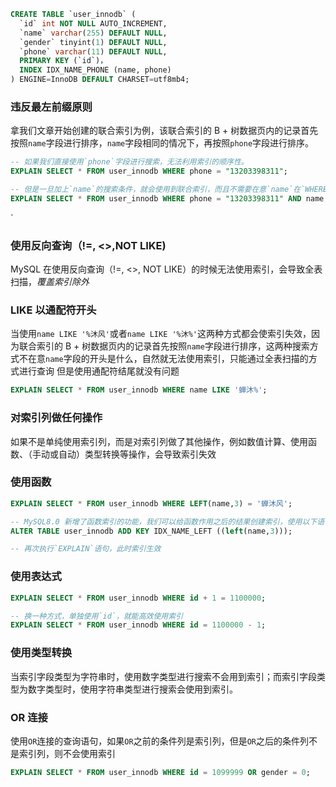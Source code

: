 ```sql
CREATE TABLE `user_innodb` (
  `id` int NOT NULL AUTO_INCREMENT,
  `name` varchar(255) DEFAULT NULL,
  `gender` tinyint(1) DEFAULT NULL,
  `phone` varchar(11) DEFAULT NULL,
  PRIMARY KEY (`id`)，
  INDEX IDX_NAME_PHONE (name, phone)
) ENGINE=InnoDB DEFAULT CHARSET=utf8mb4;

```

### 违反最左前缀原则
拿我们文章开始创建的联合索引为例，该联合索引的 B + 树数据页内的记录首先按照`name`字段进行排序，`name`字段相同的情况下，再按照`phone`字段进行排序。

```sql
-- 如果我们直接使用`phone`字段进行搜索，无法利用索引的顺序性。
EXPLAIN SELECT * FROM user_innodb WHERE phone = "13203398311";

-- 但是一旦加上`name`的搜索条件，就会使用到联合索引，而且不需要在意`name`在`WHERE`子句中的位置，因为查询优化器会帮我们优化
EXPLAIN SELECT * FROM user_innodb WHERE phone = "13203398311" AND name = '蝉沐风';
```
`
### 使用反向查询（!=, <>,NOT LIKE)
MySQL 在使用反向查询（!=, <>, NOT LIKE）的时候无法使用索引，会导致全表扫描，*覆盖索引除外*

### LIKE 以通配符开头
当使用`name LIKE '%沐风'`或者`name LIKE '%沐%'`这两种方式都会使索引失效，因为联合索引的 B + 树数据页内的记录首先按照`name`字段进行排序，这两种搜索方式不在意`name`字段的开头是什么，自然就无法使用索引，只能通过全表扫描的方式进行查询
但是使用通配符结尾就没有问题

``` sql
EXPLAIN SELECT * FROM user_innodb WHERE name LIKE '蝉沐%';
```

### 对索引列做任何操作
如果不是单纯使用索引列，而是对索引列做了其他操作，例如数值计算、使用函数、（手动或自动）类型转换等操作，会导致索引失效

### 使用函数
```sql
EXPLAIN SELECT * FROM user_innodb WHERE LEFT(name,3) = '蝉沐风';

-- MySQL8.0 新增了函数索引的功能，我们可以给函数作用之后的结果创建索引，使用以下语句
ALTER TABLE user_innodb ADD KEY IDX_NAME_LEFT ((left(name,3)));

-- 再次执行`EXPLAIN`语句，此时索引生效
```

### 使用表达式

```sql
EXPLAIN SELECT * FROM user_innodb WHERE id + 1 = 1100000;

-- 换一种方式，单独使用`id`，就能高效使用索引
EXPLAIN SELECT * FROM user_innodb WHERE id = 1100000 - 1;
```

### 使用类型转换
当索引字段类型为字符串时，使用数字类型进行搜索不会用到索引；而索引字段类型为数字类型时，使用字符串类型进行搜索会使用到索引。

### OR 连接
使用`OR`连接的查询语句，如果`OR`之前的条件列是索引列，但是`OR`之后的条件列不是索引列，则不会使用索引
```sql
EXPLAIN SELECT * FROM user_innodb WHERE id = 1099999 OR gender = 0;
```